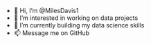 - 👋 Hi, I’m @MilesDavis1
- 👀 I’m interested in working on data projects
- 🌱 I’m currently building my data science skills
- 📫 Message me on GitHub

<!---
MilesDavis1/MilesDavis1 is a ✨ special ✨ repository because its `README.md` (this file) appears on your GitHub profile.
You can click the Preview link to take a look at your changes.
--->
